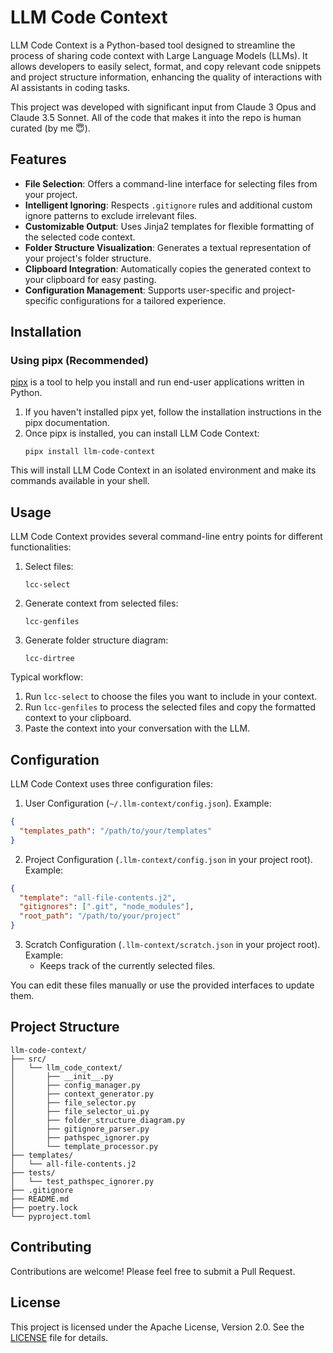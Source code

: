 # LLM Code Context

LLM Code Context is a Python-based tool designed to streamline the process of sharing code context with Large Language Models (LLMs). It allows developers to easily select, format, and copy relevant code snippets and project structure information, enhancing the quality of interactions with AI assistants in coding tasks.

This project was developed with significant input from Claude 3 Opus and Claude 3.5 Sonnet. All of the code that makes it into the repo is human curated (by me 😇).

## Features

- **File Selection**: Offers a command-line interface for selecting files from your project.
- **Intelligent Ignoring**: Respects `.gitignore` rules and additional custom ignore patterns to exclude irrelevant files.
- **Customizable Output**: Uses Jinja2 templates for flexible formatting of the selected code context.
- **Folder Structure Visualization**: Generates a textual representation of your project's folder structure.
- **Clipboard Integration**: Automatically copies the generated context to your clipboard for easy pasting.
- **Configuration Management**: Supports user-specific and project-specific configurations for a tailored experience.

## Installation

### Using pipx (Recommended)

[pipx](https://pypa.github.io/pipx/) is a tool to help you install and run end-user applications written in Python.

1. If you haven't installed pipx yet, follow the installation instructions in the pipx documentation.
2. Once pipx is installed, you can install LLM Code Context:
   ```
   pipx install llm-code-context
   ```

This will install LLM Code Context in an isolated environment and make its commands available in your shell.

## Usage

LLM Code Context provides several command-line entry points for different functionalities:

1. Select files:
   ```
   lcc-select
   ```

2. Generate context from selected files:
   ```
   lcc-genfiles
   ```

3. Generate folder structure diagram:
   ```
   lcc-dirtree
   ```

Typical workflow:

1. Run `lcc-select` to choose the files you want to include in your context.
2. Run `lcc-genfiles` to process the selected files and copy the formatted context to your clipboard.
3. Paste the context into your conversation with the LLM.

## Configuration

LLM Code Context uses three configuration files:

1. User Configuration (`~/.llm-context/config.json`). Example:
```json
{
  "templates_path": "/path/to/your/templates"
}
```

2. Project Configuration (`.llm-context/config.json` in your project root). Example:
```json
{
  "template": "all-file-contents.j2",
  "gitignores": [".git", "node_modules"],
  "root_path": "/path/to/your/project"
}
```

3. Scratch Configuration (`.llm-context/scratch.json` in your project root). Example:
   - Keeps track of the currently selected files.

You can edit these files manually or use the provided interfaces to update them.

## Project Structure

```
llm-code-context/
├── src/
│   └── llm_code_context/
│       ├── __init__.py
│       ├── config_manager.py
│       ├── context_generator.py
│       ├── file_selector.py
│       ├── file_selector_ui.py
│       ├── folder_structure_diagram.py
│       ├── gitignore_parser.py
│       ├── pathspec_ignorer.py
│       └── template_processor.py
├── templates/
│   └── all-file-contents.j2
├── tests/
│   └── test_pathspec_ignorer.py
├── .gitignore
├── README.md
├── poetry.lock
└── pyproject.toml
```

## Contributing

Contributions are welcome! Please feel free to submit a Pull Request.

## License

This project is licensed under the Apache License, Version 2.0. See the [LICENSE](LICENSE) file for details.